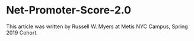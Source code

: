 # Net-Promoter-Score-2.0

This article was written by Russell W. Myers at Metis NYC Campus, Spring 2019 Cohort.
